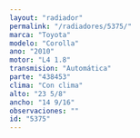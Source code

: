 ```yaml
---
layout: "radiador"
permalink: "/radiadores/5375/"
marca: "Toyota"
modelo: "Corolla"
ano: "2010"
motor: "L4 1.8"
transmision: "Automática"
parte: "438453"
clima: "Con clima"
alto: "23 5/8"
ancho: "14 9/16"
observaciones: ""
id: "5375"
---
```


